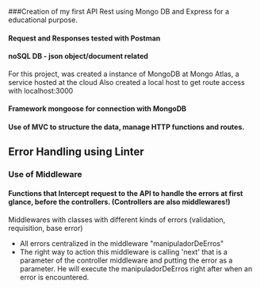 ###Creation of my first API Rest using Mongo DB and Express for a educational purpose.

#### Request and Responses tested with Postman

#### noSQL DB - json object/document related

For this project, was created a instance of MongoDB at Mongo Atlas, a service hosted at the cloud
Also created a local host to get route access with localhost:3000

#### Framework mongoose for connection with MongoDB

#### Use of MVC to structure the data, manage HTTP functions and routes.

## Error Handling using Linter

### Use of Middleware

#### Functions that Intercept request to the API to handle the errors at first glance, before the controllers. (Controllers are also middlewares!)

Middlewares with classes with different kinds of errors (validation, requisition, base error)

- All errors centralized in the middleware "manipuladorDeErros"
- The right way to action this middleware is calling 'next' that is a parameter of the controller middleware and putting the error as a parameter. He will execute the manipuladorDeErros right after when an error is encountered.
